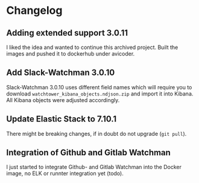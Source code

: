 # Changelog

## Adding extended support 3.0.11
I liked the idea and wanted to continue this archived project. Built the images and pushed it to dockerhub under avicoder.

## Add Slack-Watchman 3.0.10
Slack-Watchman 3.0.10 uses different field names which will require you to download `watchtower_kibana_objects.ndjson.zip` and import it into Kibana.
All Kibana objects were adjusted accordingly.

## Update Elastic Stack to 7.10.1
There might be breaking changes, if in doubt do not upgrade (`git pull`).

## Integration of Github and Gitlab Watchman
I just started to integrate Github- and Gitlab Watchman into the Docker image, no ELK or runnter integration yet (todo).

